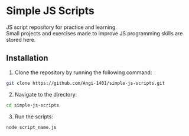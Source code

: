 # Simple JS Scripts

JS script repository for practice and learning.  
Small projects and exercises made to improve JS programming skills are stored here.

## Installation

1. Clone the repository by running the following command:

```bash
git clone https://github.com/Angi-1401/simple-js-scripts.git
```

2. Navigate to the directory:

```bash
cd simple-js-scripts
```

3. Run the scripts:

```bash
node script_name.js
```
